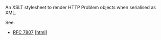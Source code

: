 An XSLT stylesheet to render HTTP Problem objects when serialised as XML.

See:
* [RFC 7807](https://datatracker.ietf.org/doc/rfc7807/) \[[html](https://tools.ietf.org/html/rfc7807)\]

